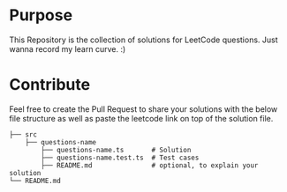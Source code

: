 # Purpose

This Repository is the collection of solutions for LeetCode questions.
Just wanna record my learn curve. :)

# Contribute

Feel free to create the Pull Request to share your solutions with the below file structure as well as paste the leetcode link on top of the solution file.

```
├── src
    ├── questions-name
        ├── questions-name.ts       # Solution
        ├── questions-name.test.ts  # Test cases
        ├── README.md               # optional, to explain your solution
└── README.md
```
